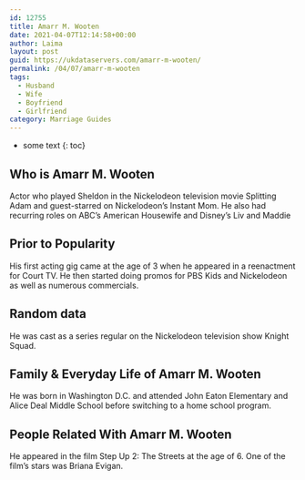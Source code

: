 ```yaml
---
id: 12755
title: Amarr M. Wooten
date: 2021-04-07T12:14:58+00:00
author: Laima
layout: post
guid: https://ukdataservers.com/amarr-m-wooten/
permalink: /04/07/amarr-m-wooten
tags:
  - Husband
  - Wife
  - Boyfriend
  - Girlfriend
category: Marriage Guides
---
```


* some text
{: toc}


## Who is Amarr M. Wooten
                  
                  
                  
Actor who played Sheldon in the Nickelodeon television movie Splitting Adam and guest-starred on Nickelodeon&#8217;s Instant Mom. He also had recurring roles on ABC&#8217;s American Housewife and Disney&#8217;s Liv and Maddie
                  
              
            
              
            
                
                
                
## Prior to Popularity
                  
                  
                  
His first acting gig came at the age of 3 when he appeared in a reenactment for Court TV. He then started doing promos for PBS Kids and Nickelodeon as well as numerous commercials.
                  
              
            
              
            
                
                
                
## Random data
                  
                  
                  
He was cast as a series regular on the Nickelodeon television show Knight Squad. 
                  
              
            
              
            
                
                
                
## Family & Everyday Life of Amarr M. Wooten
                  
                  
                  
He was born in Washington D.C. and attended John Eaton Elementary and Alice Deal Middle School before switching to a home school program.
                  
              
            
              
            
                
                
                
## People Related With Amarr M. Wooten
                  
                  
                  
He appeared in the film Step Up 2: The Streets at the age of 6. One of the film&#8217;s stars was Briana Evigan.
                  
              
            
              
            
                
              
            
              
              
            
            
              
            
          
          
          